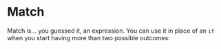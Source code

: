 # Match

Match is... you guessed it, an expression. You can use it in place of an `if` when you start having more than two possible outcomes: